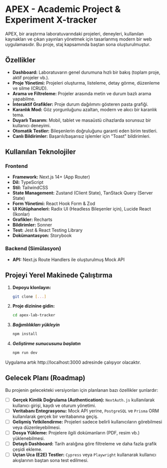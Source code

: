 # APEX - Academic Project & Experiment X-tracker

APEX, bir araştırma laboratuvarındaki projeleri, deneyleri, kullanılan kaynakları ve çıkan yayınları yönetmek için tasarlanmış modern bir web uygulamasıdır. Bu proje, staj kapsamında baştan sona oluşturulmuştur.

##  Özellikler

- **Dashboard:** Laboratuvarın genel durumuna hızlı bir bakış (toplam proje, aktif projeler vb.).
- **Proje Yönetimi:** Projeleri oluşturma, listeleme, detay görme, düzenleme ve silme (CRUD).
- **Arama ve Filtreleme:** Projeler arasında metin ve durum bazlı arama yapabilme.
- **İnteraktif Grafikler:** Proje durum dağılımını gösteren pasta grafiği.
- **Karanlık Mod:** Göz yorgunluğunu azaltan, modern ve akıcı bir karanlık tema.
- **Duyarlı Tasarım:** Mobil, tablet ve masaüstü cihazlarda sorunsuz bir kullanıcı deneyimi.
- **Otomatik Testler:** Bileşenlerin doğruluğunu garanti eden birim testleri.
- **Canlı Bildirimler:** Başarılı/başarısız işlemler için "Toast" bildirimleri.

##  Kullanılan Teknolojiler

### Frontend

- **Framework:** Next.js 14+ (App Router)
- **Dil:** TypeScript
- **Stil:** TailwindCSS
- **State Management:** Zustand (Client State), TanStack Query (Server State)
- **Form Yönetimi:** React Hook Form & Zod
- **UI Kütüphaneleri:** Radix UI (Headless Bileşenler için), Lucide React (İkonlar)
- **Grafikler:** Recharts
- **Bildirimler:** Sonner
- **Test:** Jest & React Testing Library
- **Dokümantasyon:** Storybook

### Backend (Simülasyon)

- **API:** Next.js Route Handlers ile oluşturulmuş Mock API

##  Projeyi Yerel Makinede Çalıştırma

1. **Depoyu klonlayın:**
   ```bash
   git clone [...]
2. **Proje dizinine gidin:**
   ```bash
   cd apex-lab-tracker
3. ***Bağımlılıkları yükleyin***
   ```bash
   npm install
4. ***Geliştirme sunucusunu başlatın***
   ```bash
   npm run dev

Uygulama artık http://localhost:3000 adresinde çalışıyor olacaktır.

##  Gelecek Planı (Roadmap)

Bu projenin gelecekteki versiyonları için planlanan bazı özellikler şunlardır:

- [ ] **Gerçek Kimlik Doğrulama (Authentication):** `NextAuth.js` kullanılarak kullanıcı girişi, kaydı ve oturum yönetimi.
- [ ] **Veritabanı Entegrasyonu:** Mock API yerine, `PostgreSQL` ve `Prisma` ORM kullanılarak gerçek bir veritabanına geçiş.
- [ ] **Gelişmiş Yetkilendirme:** Projeleri sadece belirli kullanıcıların görebilmesi veya düzenleyebilmesi.
- [ ] **Dosya Yükleme:** Projelere ilgili dokümanların (PDF, resim vb.) yüklenebilmesi.
- [ ] **Detaylı Dashboard:** Tarih aralığına göre filtreleme ve daha fazla grafik çeşidi ekleme.
- [ ] **Uçtan Uca (E2E) Testler:** `Cypress` veya `Playwright` kullanarak kullanıcı akışlarının baştan sona test edilmesi.